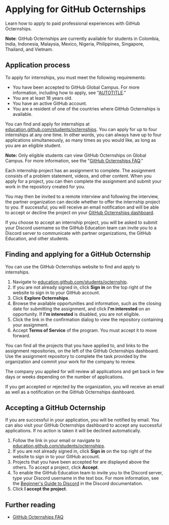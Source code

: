 # Applying for GitHub Octernships

Learn how to apply to paid professional experiences with GitHub Octernships.

<div class="ghd-spotlight ghd-spotlight-note border rounded-1 my-3 p-3 f5 color-border-accent-emphasis color-bg-accent">

**Note**: GitHub Octernships are currently available for students in Colombia, India, Indonesia, Malaysia, Mexico, Nigeria, Philippines, Singapore, Thailand, and Vietnam.

</div>

## Application process

To apply for internships, you must meet the following requirements:

- You have been accepted to GitHub Global Campus. For more information, including how to apply, see "[AUTOTITLE](/education/explore-the-benefits-of-teaching-and-learning-with-github-education/github-global-campus-for-students/apply-to-github-global-campus-as-a-student)."
- You are at least 18 years old.
- You have an active GitHub account.
- You are a resident of one of the countries where GitHub Octernships is available.

You can find and apply for internships at [education.github.com/students/octernships](https://education.github.com/students/octernships). You can apply for up to four internships at any one time. In other words, you can always have up to four applications simultaneously, as many times as you would like, as long as you are an eligible student.

<div class="ghd-spotlight ghd-spotlight-note border rounded-1 my-3 p-3 f5 color-border-accent-emphasis color-bg-accent">

**Note:** Only eligible students can view GitHub Octernships on Global Campus. For more information, see the "[GitHub Octernships FAQ](https://education.github.com/students/octernships#faq)."

</div>

Each internship project has an assignment to complete. The assignment consists of a problem statement, videos, and other content. When you apply for a project, you can then complete the assignment and submit your work in the repository created for you.

You may then be invited to a remote interview and following the interview, the partner organization can decide whether to offer the internship project to you. If successful, you will receive an email notification and will be able to accept or decline the project on your [GitHub Octernships dashboard](https://education.github.com/globalcampus/octernships).

If you choose to accept an internship project, you will be asked to submit your Discord username so the GitHub Education team can invite you to a Discord server to communicate with partner organizations, the GitHub Education, and other students.

## Finding and applying for a GitHub Octernship

You can use the GitHub Octernships website to find and apply to internships.

1. Navigate to [education.github.com/students/octernship](https://education.github.com/students/octernships).
1. If you are not already signed in, click **Sign in** on the top right of the website to sign in to your GitHub account.
1. Click **Explore Octernships**.
1. Browse the available opportunities and information, such as the closing date for submitting the assignment, and click **I'm interested** on an opportunity. If **I'm interested** is disabled, you are not eligible.
1. Click the link in the confirmation dialog to view the repository containing your assignment.
1. Accept **Terms of Service** of the program. You must accept it to move forward.

You can find all the projects that you have applied to, and links to the assignment repositories, on the left of the GitHub Octernships dashboard.
Use the assignment repository to complete the task provided by the organization and commit your work for the company to review.

The company you applied for will review all applications and get back in few days or weeks depending on the number of applications.

If you get accepted or rejected by the organization, you will receive an email as well as a notification on the GitHub Octernships dashboard.

## Accepting a GitHub Octernship

If you are successful in your application, you will be notified by email. You can also visit your GitHub Octernships dashboard to accept any successful applications. If no action is taken it will be declined automatically.

1. Follow the link in your email or navigate to [education.github.com/students/octernships](https://education.github.com/students/octernships).
1. If you are not already signed in, click **Sign in** on the top right of the website to sign in to your GitHub account.
1. Projects that you have been accepted for are displayed above the others. To accept a project, click **Accept**.
1. To enable the GitHub Education team to invite you to the Discord server, type your Discord username in the text box. For more information, see the [Beginner's Guide to Discord](https://support.discord.com/hc/en-us/articles/360045138571-Beginner-s-Guide-to-Discord) in the Discord documentation.
1. Click **I accept the project**.

## Further reading

- [GitHub Octernships FAQ](https://education.github.com/students/octernships#faq)
